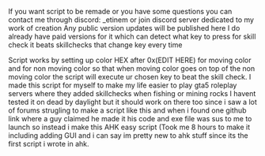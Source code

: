 If you want script to be remade or you have some questions you can contact me through discord: _etinem or join discord server dedicated to my work of creation
Any public version updates will be published here
I do already have paid versions for it which can detect what key to press for skill check it beats skillchecks that change key every time 

Script works by setting up color HEX after 0x(EDIT HERE) for moving color and for non moving color so that when moving color goes on top of the non moving color the script will execute ur chosen key to beat the skill check.
I made this script for myself to make my life easier to play gta5 roleplay servers where they added skillchecks when fishing or mining rocks
I havent tested it on dead by daylight but it should work on there too since i saw a lot of forums strugling to make a script like this and when i found one github link where a guy claimed he made it his code and exe file was sus to me to launch so instead i make this AHK easy script (Took me 8 hours to make it including adding GUI and i can say im pretty new to ahk stuff since its the first script i wrote in ahk.


